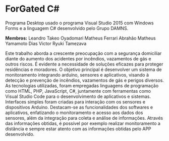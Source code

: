 # ForGated C#
Programa Desktop usado o programa Visual Studio 2015 com Windows Forms e a linguagem C# desenvolvido pelo Grupo DAMNS.

<b>Membros:</b>
Leandro Takeo Oyadomari
Matheus Ferrari Abrahão
Matheus Yamamoto Dias
Victor Ryuki Tamezava

Este trabalho aborda a crescente preocupação com a segurança domiciliar diante do aumento dos acidentes por incêndios, vazamentos de gás e outros riscos. É evidente a necessidade de soluções eficazes para proteger residências e moradores. O objetivo principal é desenvolver um sistema de monitoramento integrando arduíno, sensores e aplicativos, visando à detecção e prevenção de incêndios, vazamentos de gás e perigos diversos. As tecnologias utilizadas, foram empregadas linguagens de programação como HTML, PHP, JavaScript, C#, juntamente com ferramentas como Visual Studio Code para o desenvolvimento de aplicativos e sistemas. Interfaces simples foram criadas para interação com os sensores e dispositivos Arduino. Destacam-se as funcionalidades dos softwares e aplicativos, enfatizando o monitoramento e acesso aos dados dos sensores, além da integração para coleta e análise de informações. Através das informações obtidas, é possível por exemplo realizar monitoramento a distância e sempre estar atento com as informações obtidas pelo APP desenvolvido.
